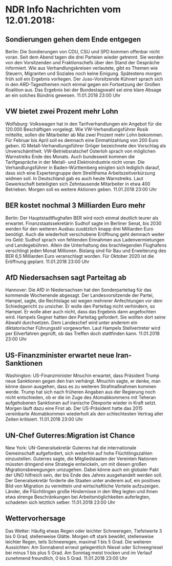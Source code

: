 # NDR Info Nachrichten vom 12.01.2018:


## Sondierungen gehen dem Ende entgegen
Berlin: Die Sondierungen von CDU, CSU und SPD kommen offenbar nicht voran. Seit dem Abend tagen die drei Parteien wieder getrennt. Sie werden von den Vorsitzenden und  Fraktionschefs über den Stand der Gespräche informiert. Wie aus Verhandlungskreisen verlautete, gibt es Themen wie Steuern, Migranten und Soziales noch keine Einigung. Spätestens morgen früh soll ein Ergebnis vorliegen. Der Juso-Vorsitzende Kühnert sprach sich in den ARD-Tagesthemen noch einmal gegen ein Fortsetzung der Großen Koalition aus. Das Ergebnis bei der Bundestagswahl sei eine klare Absage an ein solches Bündnis gewesen. 11.01.2018 23:00 Uhr 

## VW bietet zwei Prozent mehr Lohn
Wolfsburg: Volkswagen hat in den Tarifverhandlungen ein Angebot für die 120.000 Beschäftigen vorgelegt. Wie VW-Verhandlungsführer Rosik mitteilte, sollen die Mitarbeiter ab Mai zwei Prozent mehr Lohn bekommen. Für Februar bis April soll es demnach eine Einmahlzahlung von 200 Euro geben. IG Metall-Verhandlungsführer Gröger bezeichnete den Vorschlag als Unverschämtheit. VW-Betriebsratschef Osterloh sprach von möglichen Warnstreiks Ende des Monats. Auch bundesweit kommen die Tarifgespräche in der Metall- und Elektroindustrie nicht voran. Die Verhandlungsführer in Baden-Württemberg einigten sich lediglich darauf, dass sich eine Expertengruppe dem Streitthema Arbeitszeitverkürzung widmen soll. In Deutschland gab es auch heute Warnstreiks. Laut Gewerkschaft beteiligten sich Zehntausende Mitarbeiter in etwa 400 Betrieben. Morgen soll es weitere Aktionen geben. 11.01.2018 23:00 Uhr 

## BER kostet nochmal 3 Milliarden Euro mehr
Berlin: Der Hauptstadtflughafen BER wird noch einmal deutlich teurer als erwartet. Finanzstaatssekretärin Sudhof sagte im Berliner Senat, bis 2030 werden für den weiteren Ausbau zusätzlich knapp drei Milliarden Euro benötigt. Auch die wiederholt verschobene Eröffnung geht demnach weiter ins Geld: Sudhof sprach von fehlenden Einnahmen aus Ladenvermietungen und Landegebühren. Allein die Unterhaltung des brachliegenden Flughafens verschlingt jeden Monat Millionen. Bislang sind für Bau und Erweiterung des BER 6,5 Milliarden Euro veranschlagt worden. Für Oktober 2020 ist die Eröffnung geplant. 11.01.2018 23:00 Uhr 

## AfD Niedersachsen sagt Parteitag ab
Hannover: Die AfD in Niedersachsen hat den Sonderparteitag für das kommende Wochenende abgesagt. Der Landesvorsitzende der Partei, Hampel, sagte, die Rechtslage sei wegen mehrerer Anfechtungen vor dem Schiedsgericht zu unsicher. Er wolle den Parteitag nicht verhindern, so Hampel. Er wolle aber auch nicht, dass das Ergebnis dann angefochten wird. Hampels Gegner hatten den Parteitag gefordert. Sie wollten dort seine Abwahl durchsetzen. Dem Landeschef wird unter anderem ein diktatorischer Führungsstil vorgeworfen. Laut Hampels Stellvertreter wird per Eilverfahren geprüft, ob das Treffen doch stattfinden kann. 11.01.2018 23:00 Uhr 

## US-Finanzminister erwartet neue Iran-Sanktionen
Washington: 	US-Finanzminister Mnuchin erwartet, dass Präsident Trump neue Sanktionen gegen den Iran verhängt. Mnuchin sagte, er denke, man könne davon ausgehen, dass es zu weiteren Strafmaßnahmen kommen werde. Trump hat sich nach früheren Angaben aus der Regierung noch nicht entschieden, ob er die im Zuge des Atomabkommens mit Teheran aufgehobenen Sanktionen auf iranische Ölexporte wieder in Kraft setzt. Morgen läuft dazu eine Frist ab. Der US-Präsident hatte das 2015 vereinbarte Atomabkommen wiederholt als den schlechtesten Vertrag aller Zeiten kritisiert. 11.01.2018 23:00 Uhr 

## UN-Chef Guterres:Migration ist Chance
New York: 	UN-Generalsekretär Guterres hat die internationale Gemeinschaft aufgefordert, sich weiterhin auf hohe Flüchtlingszahlen einzustellen. Guterres sagte, die Mitgliedstaaten der Vereinten Nationen müssten dringend eine Strategie entwickeln, um mit diesen großen Migrationsbewegungen umzugehen. Dabei könne auch ein globaler Pakt der UNO hilfreich sein, der bis Ende des Jahres ausgehandelt werden soll. Der Generalsekretär forderte die Staaten unter anderem auf, ein positives Bild von Migration zu vermitteln und wirtschaftliche Vorteile aufzuzeigen. Länder, die Flüchtlingen große Hindernisse in den Weg legten und ihnen etwa strenge Beschränkungen bei Arbeitsmöglichkeiten auferlegten, schadeten sich letztlich selber. 11.01.2018 23:00 Uhr 

## Wettervorhersage
Das Wetter:
Häufig etwas Regen oder leichter Schneeregen, Tiefstwerte 3 bis 0 Grad, stellenweise Glätte. Morgen oft stark bewölkt, stellenweise leichter Regen, teils Schneeregen, maximal 1 bis 5 Grad. Die weiteren Aussichten: Am Sonnabend erneut gelegentlich Niesel oder Schneegriesel bei minus 1 bis plus 5 Grad. Am Sonntag meist trocken und im Verlauf zunehmend freundlich, 0 bis 5 Grad. 11.01.2018 23:00 Uhr 
